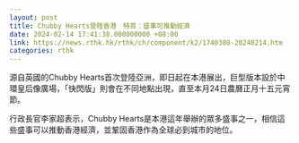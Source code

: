 ```yaml
---
layout: post
title: Chubby Hearts登陸香港　特首：盛事可推動經濟
date: 2024-02-14 17:41:38.000000000 +08:00
link: https://news.rthk.hk/rthk/ch/component/k2/1740380-20240214.htm
categories: rthk
---
```


源自英國的Chubby Hearts首次登陸亞洲，即日起在本港展出，巨型版本設於中環皇后像廣場，「快閃版」則會在不同地點出現，直至本月24日農曆正月十五元宵節。

行政長官李家超表示，Chubby Hearts是本港這年舉辦的眾多盛事之一，相信這些盛事可以推動香港經濟，並鞏固香港作為全球必到城市的地位。
